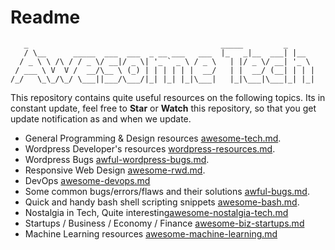 # Readme

``` 
   _                                           _____         _
   / \__      _____  ___  ___  _ __ ___   ___  |_   _|__  ___| |__
  / _ \ \ /\ / / _ \/ __|/ _ \| '_ ` _ \ / _ \   | |/ _ \/ __| '_ \
 / ___ \ V  V /  __/\__ \ (_) | | | | | |  __/   | |  __/ (__| | | |
/_/   \_\_/\_/ \___||___/\___/|_| |_| |_|\___|   |_|\___|\___|_| |_|
```

This repository contains quite useful resources on the following topics. 
Its in constant update, feel free to **Star** or **Watch** this repository, so that you get update notification as and when we update.

* General Programming & Design resources [awesome-tech.md](awesome-tech.md).
* Wordpress Developer's resources [wordpress-resources.md](wordpress-resources.md).
* Wordpress Bugs [awful-wordpress-bugs.md](awful-wordpress-bugs.md).
* Responsive Web Design [awesome-rwd.md](awesome-rwd.md).
* DevOps [awesome-devops.md](awesome-devops.md)
* Some common bugs/errors/flaws and their solutions [awful-bugs.md](awful-bugs.md).
* Quick and handy bash shell scripting snippets [awesome-bash.md](awesome-bash.md).
* Nostalgia in Tech, Quite interesting[awesome-nostalgia-tech.md](awesome-nostalgia-tech.md)
* Startups / Business / Economy / Finance [awesome-biz-startups.md](awesome-biz-startups.md)
* Machine Learning resources [awesome-machine-learning.md](awesome-machine-learning.md)





